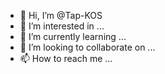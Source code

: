 - 👋 Hi, I’m @Tap-KOS
- 👀 I’m interested in ...
- 🌱 I’m currently learning ...
- 💞️ I’m looking to collaborate on ...
- 📫 How to reach me ...

<!---
Tap-KOS/Tap-KOS is a ✨ special ✨ repository because its `README.md` (this file) appears on your GitHub profile.
You can click the Preview link to take a look at your changes.
--->

